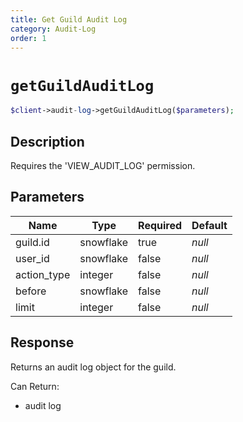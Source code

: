 ```yaml
---
title: Get Guild Audit Log
category: Audit-Log
order: 1
---
```


# `getGuildAuditLog`

```php
$client->audit-log->getGuildAuditLog($parameters);
```

## Description

Requires the &#039;VIEW_AUDIT_LOG&#039; permission.

## Parameters


Name | Type | Required | Default
--- | --- | --- | ---
guild.id | snowflake | true | *null*
user_id | snowflake | false | *null*
action_type | integer | false | *null*
before | snowflake | false | *null*
limit | integer | false | *null*

## Response

Returns an audit log object for the guild.

Can Return:

* audit log

